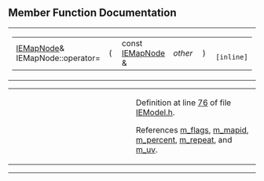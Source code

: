 ## Member Function Documentation

<span id="fcea5ca5ad5ee9c8f63a336608f75e53" class="anchor"></span>

<table class="mdTable" data-cellpadding="2" data-cellspacing="0">
<colgroup>
<col style="width: 100%" />
</colgroup>
<tbody>
<tr>
<td class="mdRow"><table data-cellpadding="0" data-cellspacing="0" data-border="0">
<tbody>
<tr>
<td class="md" data-nowrap="" data-valign="top"><a href="classIEMapNode.md" class="el">IEMapNode</a>&amp; IEMapNode::operator=</td>
<td class="md" data-valign="top">( </td>
<td class="md" data-nowrap="" data-valign="top">const <a href="classIEMapNode.md" class="el">IEMapNode</a> &amp; </td>
<td class="mdname1" data-valign="top" data-nowrap=""><em>other</em></td>
<td class="md" data-valign="top"> ) </td>
<td class="md" data-nowrap=""><code> [inline]</code></td>
</tr>
</tbody>
</table></td>
</tr>
</tbody>
</table>

<table data-cellspacing="5" data-cellpadding="0" data-border="0">
<colgroup>
<col style="width: 50%" />
<col style="width: 50%" />
</colgroup>
<tbody>
<tr>
<td> </td>
<td><p>Definition at line <a href="IEModel_8h-source.md#l00076" class="el">76</a> of file <a href="IEModel_8h-source.md" class="el">IEModel.h</a>.</p>
<p>References <a href="IEModel_8h-source.md#l00061" class="el">m_flags</a>, <a href="IEModel_8h-source.md#l00055" class="el">m_mapid</a>, <a href="IEModel_8h-source.md#l00056" class="el">m_percent</a>, <a href="IEModel_8h-source.md#l00057" class="el">m_repeat</a>, and <a href="IEModel_8h-source.md#l00058" class="el">m_uv</a>.</p></td>
</tr>
</tbody>
</table>

------------------------------------------------------------------------

